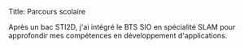 Title: Parcours scolaire

Après un bac STI2D, j'ai intégré le BTS SIO en spécialité SLAM pour approfondir mes compétences en développement d'applications.
